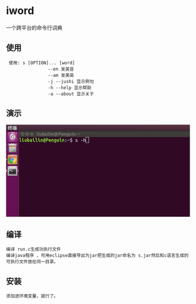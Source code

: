 # iword
一个跨平台的命令行词典
## 使用
	 使用: s [OPTION]... [word]  
					--en 发英音
					--am 发美英
					-j --jushi 显示例句
					-h --help 显示帮助
					-a --about 显示关于
## 演示
![](./img/test.gif)
## 编译
	编译 run.c生成功执行文件
	编译java程序 ，可用eclipse直接导出为jar把生成的jar命名为 s.jar然后和c语言生成的可执行文件放在同一目录。
## 安装
	添加进环境变量，就行了。 

